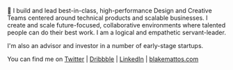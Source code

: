 👋 I build and lead best-in-class, high-performance Design and Creative Teams centered around technical products and scalable businesses. I create and scale future-focused, collaborative environments where talented people can do their best work. I am a logical and empathetic servant-leader.

I'm also an advisor and investor in a number of early-stage startups.

You can find me on [Twitter](https://twitter.com/BlakeMattos) | [Dribbble](https://dribbble.com/blakemattos) | [LinkedIn](https://www.linkedin.com/in/blakemattos/) | [blakemattos.com](https://www.blakemattos.com)
